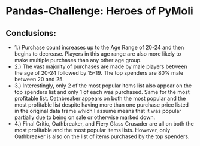 # Pandas-Challenge: Heroes of PyMoli
## Conclusions:
* 1.) Purchase count increases up to the Age Range of 20-24 and then begins to decrease. Players in this age range are also  more likely to make multiple purchases than any other age group.
* 2.) The vast majority of purchases are made by male players between the age of 20-24 followed by 15-19. The top spenders  are 80% male between 20 and 25. 
* 3.) Interestingly, only 2 of the most popular items list also appear on the top spenders list and only 1 of each was purchased. Same for the most profitable list. Oathbreaker appears on both the most popular and the most profitable list despite having more than one purchase price listed in the original data frame which I assume means that it was popular partially due to being on sale or otherwise marked down. 
* 4.) Final Critic, Oathbreaker, and Fiery Glass Crusader are all on both the most profitable and the most popular items lists. However, only Oathbreaker is also on the list of items purchased by the top spenders. 
